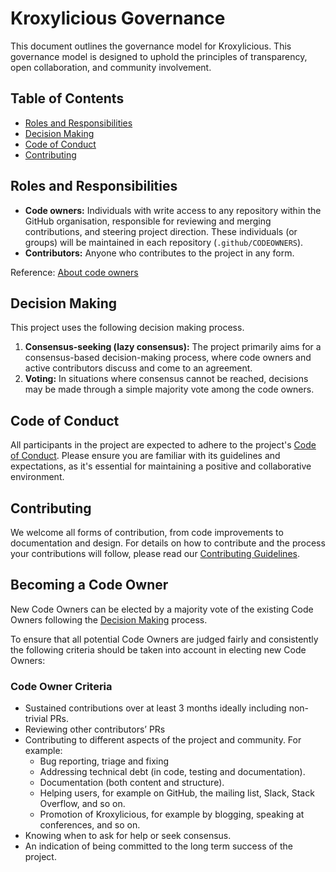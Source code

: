 # Kroxylicious Governance

This document outlines the governance model for Kroxylicious.
This governance model is designed to uphold the principles of transparency, open collaboration, and community involvement.

<!--
[cfc]: https://www.commonhaus.org/bylaws/cf-council.html
[cdm]: https://www.commonhaus.org/bylaws/decision-making.html
[ctp]: https://www.commonhaus.org/policies/trademark-policy/
-->
[coc]: ./CODE_OF_CONDUCT.md
[contrib]: ./CONTRIBUTING.md

## Table of Contents

- [Roles and Responsibilities](#roles-and-responsibilities)
- [Decision Making](#decision-making)
- [Code of Conduct](#code-of-conduct) <!-- - [Trademark Policy](#trademark-policy) -->
- [Contributing](#contributing)

## Roles and Responsibilities

- **Code owners:** Individuals with write access to any repository within the GitHub organisation, responsible for reviewing and merging contributions, and steering project direction. These individuals (or groups) will be maintained in each repository (`.github/CODEOWNERS`).
- **Contributors:** Anyone who contributes to the project in any form.

Reference: [About code owners](https://docs.github.com/en/repositories/managing-your-repositorys-settings-and-features/customizing-your-repository/about-code-owners)

## Decision Making

<!-- This project follows The [Commonhaus decision making][cdm] process.-->
This project uses the following decision making process.

1. **Consensus-seeking (lazy consensus):** The project primarily aims for a consensus-based decision-making process, where code owners and active contributors discuss and come to an agreement.
2. **Voting:** In situations where consensus cannot be reached, decisions may be made through a simple majority vote among the code owners.
<!--
3. **Conflict Resolution:** If conflicts arise, code owners are responsible for facilitating a resolution. The [Commonhaus Foundation Council][cfc] (CFC) can be asked to mediate the discussion, if necessary.
-->
## Code of Conduct

All participants in the project are expected to adhere to the project's [Code of Conduct](./CODE_OF_CONDUCT.md). Please ensure you are familiar with its guidelines and expectations, as it's essential for maintaining a positive and collaborative environment.

<!--
## Trademark Policy

The Kroxylicious logos, icons, and domain names are protected by trademark rights. Usage of these trademarks must adhere to our [Trademark Policy][ctp].
-->
## Contributing

We welcome all forms of contribution, from code improvements to documentation and design. For details on how to contribute and the process your contributions will follow, please read our [Contributing Guidelines][contrib].

## Becoming a Code Owner

New Code Owners can be elected by a majority vote of the existing Code Owners following the [Decision Making](#decision-making) process.

To ensure that all potential Code Owners are judged fairly and consistently the following criteria should be taken into account in electing new Code Owners:

### Code Owner Criteria

* Sustained contributions over at least 3 months ideally including non-trivial PRs.
* Reviewing other contributors’ PRs
* Contributing to different aspects of the project and community. For example:
  * Bug reporting, triage and fixing
  * Addressing technical debt (in code, testing and documentation).
  * Documentation (both content and structure).
  * Helping users, for example on GitHub, the mailing list, Slack, Stack Overflow, and so on.
  * Promotion of Kroxylicious, for example by blogging, speaking at conferences, and so on.
* Knowing when to ask for help or seek consensus.
* An indication of being committed to the long term success of the project.